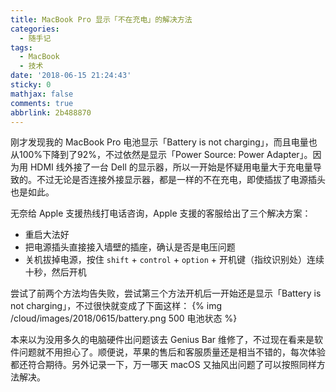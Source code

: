 ```yaml
---
title: MacBook Pro 显示「不在充电」的解决方法
categories:
  - 随手记
tags:
  - MacBook
  - 技术
date: '2018-06-15 21:24:43'
sticky: 0
mathjax: false
comments: true
abbrlink: 2b488870
---
```


刚才发现我的 MacBook Pro 电池显示「Battery is not charging」，而且电量也从100%下降到了92%，不过依然是显示「Power Source: Power Adapter」。因为用 HDMI 线外接了一台 Dell 的显示器，所以一开始是怀疑用电量大于充电量导致的。不过无论是否连接外接显示器，都是一样的不在充电，即使插拔了电源插头也是如此。<!-- more -->

无奈给 Apple 支援热线打电话咨询，Apple 支援的客服给出了三个解决方案：

- 重启大法好
- 把电源插头直接接入墙壁的插座，确认是否是电压问题
- 关机拔掉电源，按住 `shift` + `control` + `option` + 开机键（指纹识别处）连续十秒，然后开机

尝试了前两个方法均告失败，尝试第三个方法开机后一开始还是显示「Battery is not charging」，不过很快就变成了下面这样：
{% img /cloud/images/2018/0615/battery.png 500 电池状态 %}

本来以为没用多久的电脑硬件出问题该去 Genius Bar 维修了，不过现在看来是软件问题就不用担心了。顺便说，苹果的售后和客服质量还是相当不错的，每次体验都还符合期待。另外记录一下，万一哪天 macOS 又抽风出问题了可以按照同样方法解决。
